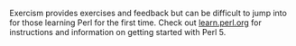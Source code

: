 Exercism provides exercises and feedback but can be difficult to jump into for those learning Perl for the first time. Check out [learn.perl.org](http://learn.perl.org/) for instructions and information on getting started with Perl 5.
